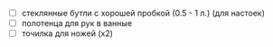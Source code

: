 - [ ] стеклянные бутли с хорошей пробкой (0.5 - 1 л.) (для настоек)
- [ ] полотенца для рук в ванные
- [ ] точилка для ножей (х2)
